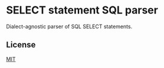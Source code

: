 # SELECT statement SQL parser

Dialect-agnostic parser of SQL SELECT statements.

## License
[MIT](LICENSE)
